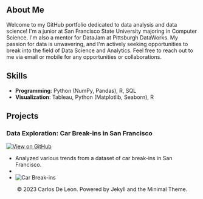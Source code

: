 ## About Me

Welcome to my GitHub portfolio dedicated to data analysis and data science! I'm a junior at San Francisco State University majoring in Computer Science. I'm also a mentor for DataJam at Pittsburgh DataWorks. My passion for data is unwavering, and I'm actively seeking opportunities to break into the field of Data Science and Analytics. Feel free to reach out to me via email or mobile for any opportunities or collaborations.

## Skills
- **Programming**: Python (NumPy, Pandas), R, SQL
- **Visualization**: Tableau, Python (Matplotlib, Seaborn), R

## Projects

### Data Exploration: Car Break-ins in San Francisco
[![View on GitHub](https://img.shields.io/badge/GitHub-View_on_GitHub-blue?logo=GitHub)](https://github.com/cmeddata/sf-car-breakins-analysis/blob/main/README.md)

- Analyzed various trends from a dataset of car break-ins in San Francisco.
- 
- ![Car Break-ins](https://github.com/cmeddata/cmeddata.github.io/assets/124543750/884d1331-7e58-4fba-8334-c3e9216da0ff)



<center>© 2023 Carlos De Leon. Powered by Jekyll and the Minimal Theme.</center>

